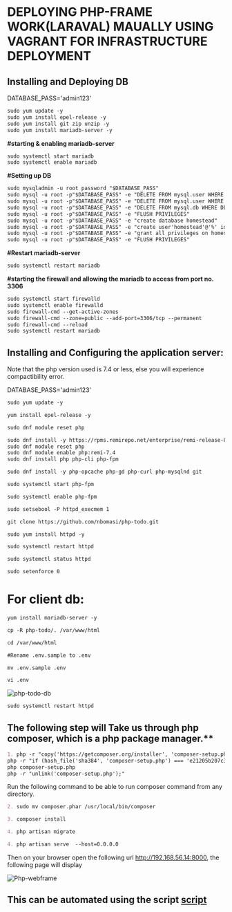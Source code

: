 # DEPLOYING PHP-FRAME WORK(LARAVAL) MAUALLY USING VAGRANT FOR INFRASTRUCTURE DEPLOYMENT

## Installing and Deploying DB

DATABASE_PASS='admin123'

```markdown
sudo yum update -y
sudo yum install epel-release -y
sudo yum install git zip unzip -y
sudo yum install mariadb-server -y
```

**#starting & enabling mariadb-server**

```markdown
sudo systemctl start mariadb
sudo systemctl enable mariadb
```

**#Setting up DB**

```markdown
sudo mysqladmin -u root password "$DATABASE_PASS"
sudo mysql -u root -p"$DATABASE_PASS" -e "DELETE FROM mysql.user WHERE User='root' AND Host NOT IN ('localhost', '127.0.0.1', '::1')"
sudo mysql -u root -p"$DATABASE_PASS" -e "DELETE FROM mysql.user WHERE User=''"
sudo mysql -u root -p"$DATABASE_PASS" -e "DELETE FROM mysql.db WHERE Db='test' OR Db='test\_%'"
sudo mysql -u root -p"$DATABASE_PASS" -e "FLUSH PRIVILEGES"
sudo mysql -u root -p"$DATABASE_PASS" -e "create database homestead"
sudo mysql -u root -p"$DATABASE_PASS" -e "create user'homestead'@'%' identified by 'admin123';"
sudo mysql -u root -p"$DATABASE_PASS" -e "grant all privileges on homestead.* TO 'homestead'@'%' identified by 'admin123'"
sudo mysql -u root -p"$DATABASE_PASS" -e "FLUSH PRIVILEGES"
```

**#Restart mariadb-server**

```markdown
sudo systemctl restart mariadb
```

**#starting the firewall and allowing the mariadb to access from port no. 3306**

```markdown
sudo systemctl start firewalld
sudo systemctl enable firewalld
sudo firewall-cmd --get-active-zones
sudo firewall-cmd --zone=public --add-port=3306/tcp --permanent
sudo firewall-cmd --reload
sudo systemctl restart mariadb
```

## Installing and Configuring the application server:

Note that the php version used is 7.4 or less, else you will experience compactibility error.

DATABASE_PASS='admin123'

```markdown
sudo yum update -y

yum install epel-release -y

sudo dnf module reset php

sudo dnf install -y https://rpms.remirepo.net/enterprise/remi-release-8.rpm
sudo dnf module reset php
sudo dnf module enable php:remi-7.4
sudo dnf install php php-cli php-fpm

sudo dnf install -y php-opcache php-gd php-curl php-mysqlnd git

sudo systemctl start php-fpm

sudo systemctl enable php-fpm

sudo setsebool -P httpd_execmem 1

git clone https://github.com/nbomasi/php-todo.git

sudo yum install httpd -y

sudo systemctl restart httpd

sudo systemctl status httpd

sudo setenforce 0 
```

# For client db:

```markdown
yum install mariadb-server -y

cp -R php-todo/. /var/www/html

cd /var/www/html

#Rename .env.sample to .env

mv .env.sample .env

vi .env
```

![php-todo-db](Images/php-todo-db.png)


```markdown
sudo systemctl restart httpd 
```

## The following step will Take us through php composer, which is a php package manager.**

```markdown
1. php -r "copy('https://getcomposer.org/installer', 'composer-setup.php');"
php -r "if (hash_file('sha384', 'composer-setup.php') === 'e21205b207c3ff031906575712edab6f13eb0b361f2085f1f1237b7126d785e826a450292b6cfd1d64d92e6563bbde02') { echo 'Installer verified'; } else { echo 'Installer corrupt'; unlink('composer-setup.php'); } echo PHP_EOL;"
php composer-setup.php
php -r "unlink('composer-setup.php');"
```

Run the following command to be able to run composer command from any directory.

```markdown
2. sudo mv composer.phar /usr/local/bin/composer

3. composer install

4. php artisan migrate

4. php artisan serve  --host=0.0.0.0
```

Then on your browser open the following url http://192.168.56.14:8000, the following page will display

![Php-webframe](Images/Laravel.png)


## This can be automated using the script [script](./phptodo-script.sh)
